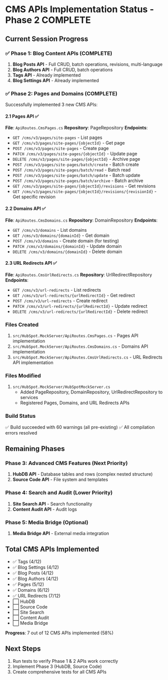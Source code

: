 # CMS APIs Implementation Status - Phase 2 COMPLETE

## Current Session Progress

### ✅ Phase 1: Blog Content APIs (COMPLETE)
1. **Blog Posts API** - Full CRUD, batch operations, revisions, multi-language
2. **Blog Authors API** - Full CRUD, batch operations
3. **Tags API** - Already implemented
4. **Blog Settings API** - Already implemented

### ✅ Phase 2: Pages and Domains (COMPLETE)
Successfully implemented 3 new CMS APIs:

#### 2.1 Pages API ✅
**File**: `ApiRoutes.CmsPages.cs`
**Repository**: PageRepository
**Endpoints**:
- `GET /cms/v3/pages/site-pages` - List pages
- `GET /cms/v3/pages/site-pages/{objectId}` - Get page
- `POST /cms/v3/pages/site-pages` - Create page  
- `PATCH /cms/v3/pages/site-pages/{objectId}` - Update page
- `DELETE /cms/v3/pages/site-pages/{objectId}` - Archive page
- `POST /cms/v3/pages/site-pages/batch/create` - Batch create
- `POST /cms/v3/pages/site-pages/batch/read` - Batch read
- `POST /cms/v3/pages/site-pages/batch/update` - Batch update
- `POST /cms/v3/pages/site-pages/batch/archive` - Batch archive
- `GET /cms/v3/pages/site-pages/{objectId}/revisions` - Get revisions
- `GET /cms/v3/pages/site-pages/{objectId}/revisions/{revisionId}` - Get specific revision

#### 2.2 Domains API ✅
**File**: `ApiRoutes.CmsDomains.cs`
**Repository**: DomainRepository
**Endpoints**:
- `GET /cms/v3/domains` - List domains
- `GET /cms/v3/domains/{domainId}` - Get domain
- `POST /cms/v3/domains` - Create domain (for testing)
- `PATCH /cms/v3/domains/{domainId}` - Update domain
- `DELETE /cms/v3/domains/{domainId}` - Delete domain

#### 2.3 URL Redirects API ✅
**File**: `ApiRoutes.CmsUrlRedirects.cs`
**Repository**: UrlRedirectRepository
**Endpoints**:
- `GET /cms/v3/url-redirects` - List redirects
- `GET /cms/v3/url-redirects/{urlRedirectId}` - Get redirect
- `POST /cms/v3/url-redirects` - Create redirect
- `PATCH /cms/v3/url-redirects/{urlRedirectId}` - Update redirect
- `DELETE /cms/v3/url-redirects/{urlRedirectId}` - Delete redirect

### Files Created
1. `src/HubSpot.MockServer/ApiRoutes.CmsPages.cs` - Pages API implementation
2. `src/HubSpot.MockServer/ApiRoutes.CmsDomains.cs` - Domains API implementation
3. `src/HubSpot.MockServer/ApiRoutes.CmsUrlRedirects.cs` - URL Redirects API implementation

### Files Modified
1. `src/HubSpot.MockServer/HubSpotMockServer.cs`
   - Added PageRepository, DomainRepository, UrlRedirectRepository to services
   - Registered Pages, Domains, and URL Redirects APIs

### Build Status
✅ Build succeeded with 60 warnings (all pre-existing)
✅ All compilation errors resolved

## Remaining Phases

### Phase 3: Advanced CMS Features (Next Priority)
1. **HubDB API** - Database tables and rows (complex nested structure)
2. **Source Code API** - File system and templates

### Phase 4: Search and Audit (Lower Priority)
1. **Site Search API** - Search functionality
2. **Content Audit API** - Audit logs

### Phase 5: Media Bridge (Optional)
1. **Media Bridge API** - External media integration

## Total CMS APIs Implemented
- ✅ Tags (4/12)
- ✅ Blog Settings (4/12)
- ✅ Blog Posts (4/12) 
- ✅ Blog Authors (4/12)
- ✅ Pages (5/12)
- ✅ Domains (6/12)
- ✅ URL Redirects (7/12)
- ⬜ HubDB
- ⬜ Source Code
- ⬜ Site Search
- ⬜ Content Audit
- ⬜ Media Bridge

**Progress**: 7 out of 12 CMS APIs implemented (58%)

## Next Steps
1. Run tests to verify Phase 1 & 2 APIs work correctly
2. Implement Phase 3 (HubDB, Source Code)
3. Create comprehensive tests for all CMS APIs
